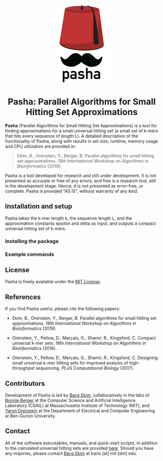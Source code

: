 <p align="center">
<img align = "center" src ="pasha.png">
</p>
<h1><center>Pasha: Parallel Algorithms for Small Hitting Set Approximations</center></h1>


**Pasha** (Parallel Algorithms for Small Hitting Set Approximations) is a tool for finding approximations for a small universal hitting set (a small set of k-mers that hits every sequence of length L). A detailed description of the functionality of Pasha, along with results in set size, runtime, memory usage and CPU utilization are provided in:

> Ekim, B., Orenstein, Y., Berger, B. Parallel algorithms for small hitting set approximations. *19th International Workshop on Algorithms in Bioinformatics* (2019).

Pasha is a tool developed for research and still under development. It is not presented as accurate or free of any errors, and free  is a research tool, still in the development stage. Hence, it is not presented as error-free, or complete. Pasha is provided "AS IS", without warranty of any kind.

## Installation and setup

Pasha takes the k-mer length k, the sequence length L, and the approximation constants epsilon and delta as input, and outputs a compact universal hitting set of k-mers.

### Installing the package

### Example commands

## License

Pasha is freely available under the [MIT License](https://opensource.org/licenses/MIT).

## References

If you find Pasha useful, please cite the following papers:

- Ekim, B., Orenstein, Y., Berger, B. Parallel algorithms for small hitting set approximations. *19th International Workshop on Algorithms in Bioinformatics* (2019).

- Orenstein, Y., Pellow, D., Marçais, G., Shamir, R., Kingsford, C. Compact universal k-mer sets. *16th International Workshop on Algorithms in Bioinformatics* (2016).

- Orenstein, Y., Pellow, D., Marçais, G., Shamir, R., Kingsford, C. Designing small universal k-mer hitting sets for improved analysis of high-throughput sequencing. *PLoS Computational Biology* (2017).

## Contributors

Development of Pasha is led by [Barış Ekim](http://people.csail.mit.edu/ekim/), collaboratively in the labs of [Bonnie Berger](http://people.csail.mit.edu/bab/) at the Computer Science and Artificial Intelligence Laboratory (CSAIL) at Massachusetts Institute of Technology (MIT), and [Yaron Orenstein](http://wwwee.ee.bgu.ac.il/~yaronore/) at the Department of Electrical and Computer Engineering at Ben-Gurion University.

## Contact

All of the software executables, manuals, and quick-start scripts, in addition to the calculated universal hitting sets are provided [here](http://pasha.csail.mit.edu/). Should you have any inquiries, please contact [Barış Ekim](http://people.csail.mit.edu/ekim/) at baris [at] mit [dot] edu.


